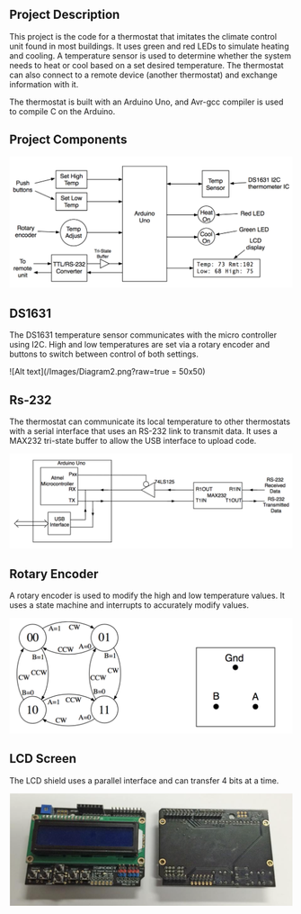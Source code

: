 Project Description
---
This project is the code for a thermostat that imitates the climate control unit found in most buildings. It uses green and red LEDs to simulate heating and cooling. A temperature sensor is used to determine whether the system needs to heat or cool based on a set desired temperature. The thermostat can also connect to a remote device (another thermostat) and exchange information with it.

The thermostat is built with an Arduino Uno, and Avr-gcc compiler is used to compile C on the Arduino.


Project Components
---

![Alt text](/Images/Diagram1.png?raw=true "Project Components")


DS1631
---

The DS1631 temperature sensor communicates with the micro controller using I2C. High and low temperatures are set via a rotary encoder and buttons to switch between control of both settings.


![Alt text](/Images/Diagram2.png?raw=true = 50x50)


Rs-232
---
The thermostat can communicate its local temperature to other thermostats with a serial interface that uses an RS-232 link to transmit data. It uses a MAX232 tri-state buffer to allow the USB interface to upload code.

![Alt text](/Images/Diagram3.png?raw=true)


Rotary Encoder
---

A rotary encoder is used to modify the high and low temperature values. It uses a state machine and interrupts to accurately modify values.

![Alt text](/Images/Diagram4.png?raw=true)


LCD Screen
---

The LCD shield uses a parallel interface and can transfer 4 bits at a time. 

![Alt text](/Images/Diagram5.png?raw=true)
